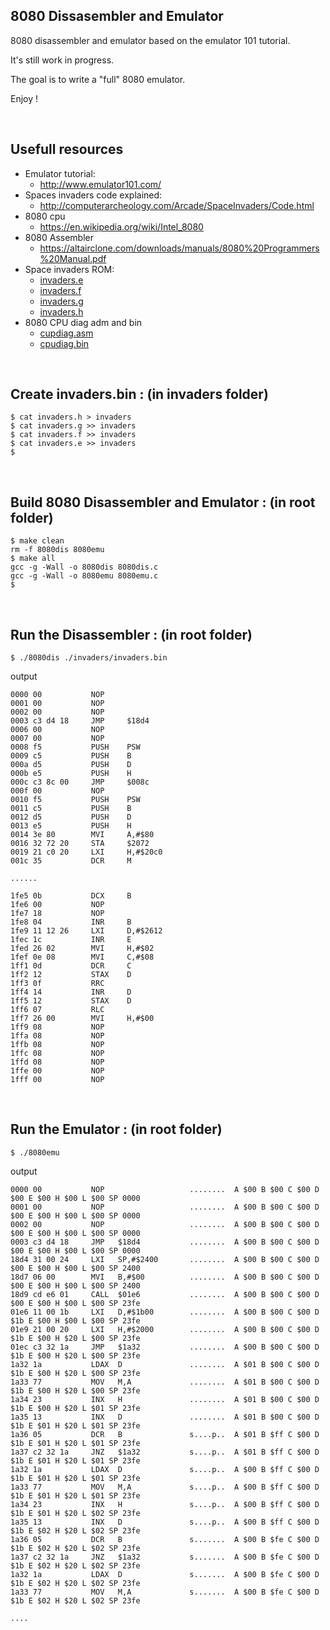 8080 Dissasembler and Emulator
------------------------------

8080 disassembler and emulator based on the emulator 101 tutorial.

It's still work in progress.

The goal is to write a "full" 8080 emulator.

Enjoy !

$~$

Usefull resources
-----------------

* Emulator tutorial: 
  * http://www.emulator101.com/
* Spaces invaders code explained: 
  * http://computerarcheology.com/Arcade/SpaceInvaders/Code.html
* 8080 cpu
  * https://en.wikipedia.org/wiki/Intel_8080
* 8080 Assembler
  * https://altairclone.com/downloads/manuals/8080%20Programmers%20Manual.pdf
* Space invaders ROM:
  * [invaders.e](./invaders/invaders.e)
  * [invaders.f](./invaders/invaders.f)
  * [invaders.g](./invaders/invaders.g)
  * [invaders.h](./invaders/invaders.h)
* 8080 CPU diag adm and bin
  * [cupdiag.asm](./cpudiag/cpudiag.asm)
  * [cpudiag.bin](./cpudiag/cpudiag.bin)

$~$

Create invaders.bin : (in invaders folder)
------------------------------------------
```
$ cat invaders.h > invaders
$ cat invaders.g >> invaders
$ cat invaders.f >> invaders
$ cat invaders.e >> invaders
$
```

$~$

Build 8080 Disassembler and Emulator : (in root folder)
-------------------------------------------------------
```
$ make clean
rm -f 8080dis 8080emu
$ make all
gcc -g -Wall -o 8080dis 8080dis.c
gcc -g -Wall -o 8080emu 8080emu.c
$
```

$~$

Run the Disassembler : (in root folder)
---------------------------------------
```
$ ./8080dis ./invaders/invaders.bin
```

output
```
0000 00           NOP
0001 00           NOP
0002 00           NOP
0003 c3 d4 18     JMP     $18d4
0006 00           NOP
0007 00           NOP
0008 f5           PUSH    PSW
0009 c5           PUSH    B
000a d5           PUSH    D
000b e5           PUSH    H
000c c3 8c 00     JMP     $008c
000f 00           NOP
0010 f5           PUSH    PSW
0011 c5           PUSH    B
0012 d5           PUSH    D
0013 e5           PUSH    H
0014 3e 80        MVI     A,#$80
0016 32 72 20     STA     $2072
0019 21 c0 20     LXI     H,#$20c0
001c 35           DCR     M

......

1fe5 0b           DCX     B
1fe6 00           NOP
1fe7 18           NOP
1fe8 04           INR     B
1fe9 11 12 26     LXI     D,#$2612
1fec 1c           INR     E
1fed 26 02        MVI     H,#$02
1fef 0e 08        MVI     C,#$08
1ff1 0d           DCR     C
1ff2 12           STAX    D
1ff3 0f           RRC
1ff4 14           INR     D
1ff5 12           STAX    D
1ff6 07           RLC
1ff7 26 00        MVI     H,#$00
1ff9 08           NOP
1ffa 08           NOP
1ffb 08           NOP
1ffc 08           NOP
1ffd 08           NOP
1ffe 00           NOP
1fff 00           NOP
```

$~$

Run the Emulator : (in root folder)
-----------------------------------
```
$ ./8080emu
```

output
```
0000 00           NOP                   ........  A $00 B $00 C $00 D $00 E $00 H $00 L $00 SP 0000
0001 00           NOP                   ........  A $00 B $00 C $00 D $00 E $00 H $00 L $00 SP 0000
0002 00           NOP                   ........  A $00 B $00 C $00 D $00 E $00 H $00 L $00 SP 0000
0003 c3 d4 18     JMP   $18d4           ........  A $00 B $00 C $00 D $00 E $00 H $00 L $00 SP 0000
18d4 31 00 24     LXI   SP,#$2400       ........  A $00 B $00 C $00 D $00 E $00 H $00 L $00 SP 2400
18d7 06 00        MVI   B,#$00          ........  A $00 B $00 C $00 D $00 E $00 H $00 L $00 SP 2400
18d9 cd e6 01     CALL  $01e6           ........  A $00 B $00 C $00 D $00 E $00 H $00 L $00 SP 23fe
01e6 11 00 1b     LXI   D,#$1b00        ........  A $00 B $00 C $00 D $1b E $00 H $00 L $00 SP 23fe
01e9 21 00 20     LXI   H,#$2000        ........  A $00 B $00 C $00 D $1b E $00 H $20 L $00 SP 23fe
01ec c3 32 1a     JMP   $1a32           ........  A $00 B $00 C $00 D $1b E $00 H $20 L $00 SP 23fe
1a32 1a           LDAX  D               ........  A $01 B $00 C $00 D $1b E $00 H $20 L $00 SP 23fe
1a33 77           MOV   M,A             ........  A $01 B $00 C $00 D $1b E $00 H $20 L $00 SP 23fe
1a34 23           INX   H               ........  A $01 B $00 C $00 D $1b E $00 H $20 L $01 SP 23fe
1a35 13           INX   D               ........  A $01 B $00 C $00 D $1b E $01 H $20 L $01 SP 23fe
1a36 05           DCR   B               s....p..  A $01 B $ff C $00 D $1b E $01 H $20 L $01 SP 23fe
1a37 c2 32 1a     JNZ   $1a32           s....p..  A $01 B $ff C $00 D $1b E $01 H $20 L $01 SP 23fe
1a32 1a           LDAX  D               s....p..  A $00 B $ff C $00 D $1b E $01 H $20 L $01 SP 23fe
1a33 77           MOV   M,A             s....p..  A $00 B $ff C $00 D $1b E $01 H $20 L $01 SP 23fe
1a34 23           INX   H               s....p..  A $00 B $ff C $00 D $1b E $01 H $20 L $02 SP 23fe
1a35 13           INX   D               s....p..  A $00 B $ff C $00 D $1b E $02 H $20 L $02 SP 23fe
1a36 05           DCR   B               s.......  A $00 B $fe C $00 D $1b E $02 H $20 L $02 SP 23fe
1a37 c2 32 1a     JNZ   $1a32           s.......  A $00 B $fe C $00 D $1b E $02 H $20 L $02 SP 23fe
1a32 1a           LDAX  D               s.......  A $00 B $fe C $00 D $1b E $02 H $20 L $02 SP 23fe
1a33 77           MOV   M,A             s.......  A $00 B $fe C $00 D $1b E $02 H $20 L $02 SP 23fe

....

```